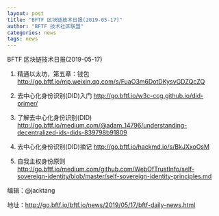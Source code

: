 ```yaml
---
layout: post
title: "BFTF 区块链技术日报(2019-05-17)"
author: "BFTF 技术社区联盟"
categories: news
tags: news
---
```


BFTF 区块链技术日报(2019-05-17)

1. 精通以太坊，第五章：钱包 <http://go.bftf.io/mp.weixin.qq.com/s/FuaO3m6DotDKysvGDZQcZQ>

2. 去中心化身份识别(DID)入门 <http://go.bftf.io/w3c-ccg.github.io/did-primer/>

3. 了解去中心化身份识别(DID) <http://go.bftf.io/medium.com/@adam_14796/understanding-decentralized-ids-dids-839798b91809> 

4. 去中心化身份识别(DID)摘记 <http://go.bftf.io/hackmd.io/s/BkJXxoOsM>

5. 自我主权身份原则 <http://go.bftf.io/medium.com/github.com/WebOfTrustInfo/self-sovereign-identity/blob/master/self-sovereign-identity-principles.md>



编辑：@jacktang

地址：http://go.bftf.io/bftf.io/news/2019/05/17/bftf-daily-news.html
